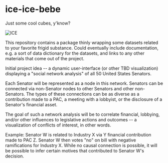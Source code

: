 # ice-ice-bebe
Just some cool cubes, y'know?

![ICE](https://upload.wikimedia.org/wikipedia/commons/thumb/d/d3/Ice_cubes_for_beverages_-_hollow_cylinders.JPG/800px-Ice_cubes_for_beverages_-_hollow_cylinders.JPG)

This repository contains a package thinly wrapping some datasets related to your favorite frigid substance. Could eventually include documentation, e.g. a sort of data dictionary for the datasets, and links to any other materials that come out of the project.

Initial project idea -- a dynamic user-interface (or other TBD visualization) displaying a "social network analysis" of all 50 United States Senators.

Each Senator will be represented as a node in this network. Senators can be connected via non-Senator nodes to other Senators and other non-Senators. The types of these connections can be as diverse as a contribution made to a PAC, a meeting with a lobbyist, or the disclosure of a Senator's financial asset.

The goal of such a network analysis will be to correlate financial, lobbying, and/or other influences to legislative actions and outcomes -- a visualization of conflicts of interest, in other words.

Example: Senator W is related to Industry X via Y financial contribution made to PAC Z. Senator W then votes "no" on bill with negative ramifications for Industry X. While no causal connection is possible, it will be possible to infer certain motives that contributed to Senator W's decision.